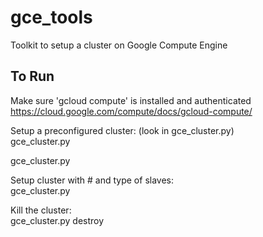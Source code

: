 # gce_tools

Toolkit to setup a cluster on Google Compute Engine

## To Run

Make sure 'gcloud compute' is installed and authenticated  
 https://cloud.google.com/compute/docs/gcloud-compute/

Setup a preconfigured cluster: (look in gce_cluster.py)  
    gce_cluster.py <project> <cluster-name>

gce_cluster.py <project> <cluster-name>

Setup cluster with # and type of slaves:  
gce_cluster.py <project> <cluster-name> <no-slaves> <slave-type>

Kill the cluster:  
gce_cluster.py <project> <cluster-name> destroy

